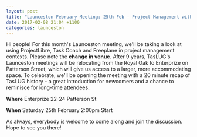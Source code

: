 ```yaml
---
layout: post
title: "Launceston February Meeting: 25th Feb - Project Management with F/OSS (Enterprize)"
date: 2017-02-08 21:04 +1100
categories: launceston
---
```


Hi people! For this month's Launceston meeting, we'll be taking a look at
using ProjectLibre, Task Coach and Freeplane in project management contexts.
Please note the **change in venue**. After 9 years, TasLUG's Launceston
meetings will be relocating from the Royal Oak to Enterprize on Patterson
Street, which will give us access to a larger, more accommodating space. To
celebrate, we'll be opening the meeting with a 20 minute recap of TasLUG
history - a great introduction for newcomers and a chance to reminisce for
long-time attendees.

**Where**
Enterprize
22-24 Patterson St

**When**
Saturday 25th February
2:00pm Start

As always, everybody is welcome to come along and join the discussion. Hope to
see you there!